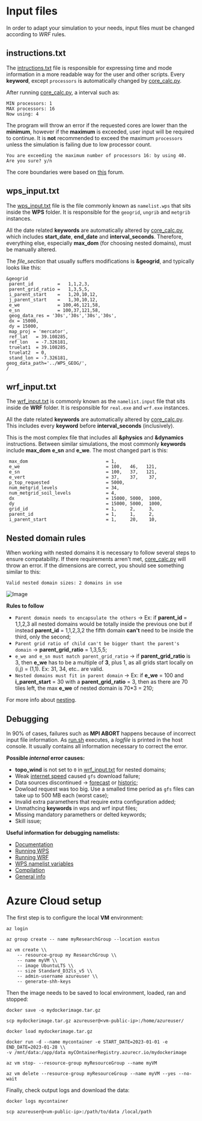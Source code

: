 # Input files 
In order to adapt your simulation to your needs, input files must be changed according to *WRF* rules.

## instructions.txt
The [intructions.txt](/HOST/instructions.txt) file is responsible for expressing time and mode information in a more readable way for the user and other scripts. Every **keyword**, except `processors` is automatically changed by [core_calc.py](/core_calc.py).

After running [core_calc.py](/core_calc.py), a interval such as:
```
MIN processors: 1
MAX processors: 16
Now using: 4 
```
The program will throw an error if the requested cores are lower than the **minimum**, however if the **maximum** is exceeded, user input will be required to continue. It is **not** recommended to exceed the maximum `processors` unless the simulation is failing due to low processor count. 
```
You are exceeding the maximum number of processors 16: by using 40. Are you sure? y/n
```
The core boundaries were based on [this](https://forum.mmm.ucar.edu/threads/choosing-an-appropriate-number-of-processors.5082/) forum.

## wps_input.txt
The [wps_input.txt](/HOST/wps_input.txt) file is the file commonly known as `namelist.wps` that sits inside the **WPS** folder. It is responsible for the `geogrid`, `ungrib` and `metgrib` instances. 

All the date related **keywords** are automatically altered by [core_calc.py](/core_calc.py), which includes **start_date**, **end_date** and **interval_seconds**. Therefore, everything else, especially **max_dom** (for choosing nested domains), must be manually altered.

The *file_section* that usually suffers modifications is **&geogrid**, and typically looks like this:
```
&geogrid                                                                                                 
 parent_id         =   1,1,2,3,                                                                          
 parent_grid_ratio =   1,3,5,5,                                                                          
 i_parent_start    =   1,20,10,12,                                                                       
 j_parent_start    =   1,30,10,12,                                                                       
 e_we              = 100,46,121,58,                                                                      
 e_sn              = 100,37,121,58,                                                                      
 geog_data_res = '30s','30s','30s','30s',                                                               
 dx = 15000,                                                                                             
 dy = 15000,                                                                                             
 map_proj = 'mercator',                                                                                  
 ref_lat   = 39.108285,                                                                                  
 ref_lon   = -7.326181,                                                                                 
 truelat1  = 39.108285,                                                                                  
 truelat2  = 0,                                                                                          
 stand_lon = -7.326181,                                                                                 
geog_data_path='../WPS_GEOG/',
/       
``` 

## wrf_input.txt 

The [wrf_input.txt](/HOST/wrf_input.txt) is commonly known as the `namelist.input` file that sits inside de **WRF** folder. It is responsible for `real.exe` and `wrf.exe` instances. 

All the date related **keywords** are automatically altered by [core_calc.py](/core_calc.py). This includes every **keyword** before **interval_seconds** (inclusively). 

This is the most complex file that includes all **&physics** and **&dynamics** instructions. Between similar simulations, the most commonly **keywords** include **max_dom** **e_sn** and **e_we**. The most changed part is this:

```
 max_dom                             = 1,                                                                          
 e_we                                = 100,   46,   121,                                                           
 e_sn                                = 100,   37,   121,                                                           
 e_vert                              = 37,    37,    37,                                                           
 p_top_requested                     = 5000,                                                                       
 num_metgrid_levels                  = 34,                                                                         
 num_metgrid_soil_levels             = 4,                                                                          
 dx                                  = 15000, 5000,  1000,                                                         
 dy                                  = 15000, 5000,  1000,                                                         
 grid_id                             = 1,     2,     3,                                                            
 parent_id                           = 1,     1,     2,                                                            
 i_parent_start                      = 1,     20,    10,
```

## Nested domain rules
When working with nested domains it is necessary to follow several steps to ensure compatability. If there requirements arren't met, [core_calc.py](/core_calc.py) will throw an error. If the dimensions are correct, you should see something similar to this:
```
Valid nested domain sizes: 2 domains in use
```

![Image](https://www2.mmm.ucar.edu/wrf/users/wrf_users_guide/build/html/_images/wps_ij_parent_start.png)

<b> Rules to follow </b>
- `Parent domain needs to encapsulate the others` -> Ex: if **parent_id** = 1,1,2,3 all nested domains would be totally inside the previous one but if instead **parent_id** = 1,1,2,3,2 the fifth domain **can't** need to be inside the third, only the second;
- `Parent grid ratio of child can't be bigger thant the parent's domain` -> **parent_grid_ratio** = 1,3,5,5;
- `e_we and e_sn must match parent_grid_ratio` -> if **parent_grid_ratio** is 3, then **e_we** has to be a multiple of **3**, plus 1, as all grids start locally on (i,j) = (1,1). Ex: 31, 34, etc.. are valid.
- `Nested domains must fit in parent domain` -> Ex: if **e_we** = 100 and **i_parent_start** = 30 with a **parent_grid_ratio** = 3, then as there are 70 tiles left, the max **e_we** of nested domain is 70*3 = 210; 

For more info about [nesting](https://www2.mmm.ucar.edu/wrf/users/wrf_users_guide/build/html/wps.html#wps-nested-domains).


## Debugging 
In 90% of cases, failures such as **MPI ABORT** happens because of incorrect input file information. As [run.sh](/run.sh) executes, a *logfile* is printed in the host console. It usually contains all information necessary to correct the error.

<b>Possible *internal* error causes:</b>
- **topo_wind** is not set to `0` in [wrf_input.txt](/HOST/wrf_input.txt) for nested domains;
- Weak [internet speed](https://fast.com/pt/) caused `gfs` download failure; 
- Data sources discontinued -> [forecast](https://nomads.ncep.noaa.gov/cgi-bin/filter_gfs_0p25_1hr.pl) or [historic](https://rda.ucar.edu/datasets/d083003/dataaccess/#);
- Dowload request was too big. Use a smalled time period as `gfs` files can take up to 500 MB each (worst case);
- Invalid extra paramethers that require extra configuration added;
- Unmathcing **keywords** in wps and wrf input files;
- Missing mandatory paramethers or delted keywords;
- Skill issue;


<b>Useful information for debugging namelists:</b>
- [Documentation](WRF-documentation.pdf)
- [Running WPS](https://www2.mmm.ucar.edu/wrf/users/wrf_users_guide/build/html/wps.html)
- [Running WRF](https://www2.mmm.ucar.edu/wrf/users/wrf_users_guide/build/html/running_wrf.html)
- [WPS namelist variables](https://www2.mmm.ucar.edu/wrf/users/wrf_users_guide/build/html/namelist_variables.html)
- [Compilation](https://www2.mmm.ucar.edu/wrf/users/wrf_users_guide/build/html/compiling.html)
- [General info](https://www.mmm.ucar.edu/models/wrf)

# Azure Cloud setup

The first step is to configure the local **VM** environment:
```
az login

az group create -- name myResearchGroup --location eastus

az vm create \\
    -- resource-group my ResearchGroup \\
    -- name myVM \\
    -- image UbuntuLTS \\
    -- size Standard_D32ls_v5 \\
    -- admin-username azureuser \\
    -- generate-shh-keys
```

Then the image needs to be saved to local environment, loaded, ran and stopped:

```
docker save -o mydockerimage.tar.gz 

scp mydockerimage.tar.gz azureuser@<vm-public-ip>:/home/azureuser/

docker load mydockerimage.tar.gz

docker run -d --name mycontainer -e START_DATE=2023-01-01 -e END_DATE=2023-01-28 \\
-v /mnt/data:/app/data myCOntainerRegistry.azurecr.io/mydockerimage

az vm stop- --resource-group myResourceGroup --name myVM

az vm delete --resource-group myResourceGroup --name myVM --yes --no-wait

```

Finally, check output logs and download the data:

```
docker logs mycontainer

scp azureuser@<vm-public-ip>:/path/to/data /local/path
```

[def]: HOST/